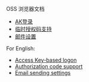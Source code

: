 OSS 浏览器文档

* [AK登录](aklogin.md)
* [临时授权码支持](authToken.md)
* [邮件设置](smtpSetting.md)


For English:

* [Access Key-based logon](en-aklogin.md)
* [Authorization code support](en-authToken.md)
* [Email sending settings](en-smtpSetting.md)

